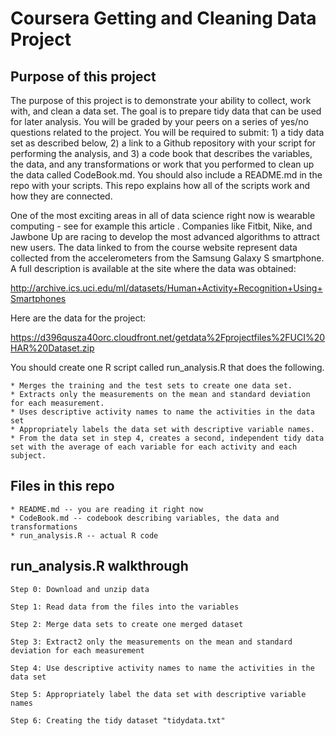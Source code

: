 # Coursera Getting and Cleaning Data Project

## Purpose of this project
The purpose of this project is to demonstrate your ability to collect, work with, and clean a data set. The goal is to prepare tidy data that can be used for later analysis. You will be graded by your peers on a series of yes/no questions related to the project. You will be required to submit: 1) a tidy data set as described below, 2) a link to a Github repository with your script for performing the analysis, and 3) a code book that describes the variables, the data, and any transformations or work that you performed to clean up the data called CodeBook.md. You should also include a README.md in the repo with your scripts. This repo explains how all of the scripts work and how they are connected. 

One of the most exciting areas in all of data science right now is wearable computing - see for example this article . Companies like Fitbit, Nike, and Jawbone Up are racing to develop the most advanced algorithms to attract new users. The data linked to from the course website represent data collected from the accelerometers from the Samsung Galaxy S smartphone. A full description is available at the site where the data was obtained:

http://archive.ics.uci.edu/ml/datasets/Human+Activity+Recognition+Using+Smartphones

Here are the data for the project:

https://d396qusza40orc.cloudfront.net/getdata%2Fprojectfiles%2FUCI%20HAR%20Dataset.zip

 You should create one R script called run_analysis.R that does the following. 

    * Merges the training and the test sets to create one data set.
    * Extracts only the measurements on the mean and standard deviation for each measurement. 
    * Uses descriptive activity names to name the activities in the data set
    * Appropriately labels the data set with descriptive variable names. 
    * From the data set in step 4, creates a second, independent tidy data set with the average of each variable for each activity and each subject.

## Files in this repo

    * README.md -- you are reading it right now
    * CodeBook.md -- codebook describing variables, the data and transformations
    * run_analysis.R -- actual R code

## run_analysis.R walkthrough

    Step 0: Download and unzip data

    Step 1: Read data from the files into the variables

    Step 2: Merge data sets to create one merged dataset

    Step 3: Extract2 only the measurements on the mean and standard deviation for each measurement

    Step 4: Use descriptive activity names to name the activities in the data set

    Step 5: Appropriately label the data set with descriptive variable names
    
    Step 6: Creating the tidy dataset "tidydata.txt"

